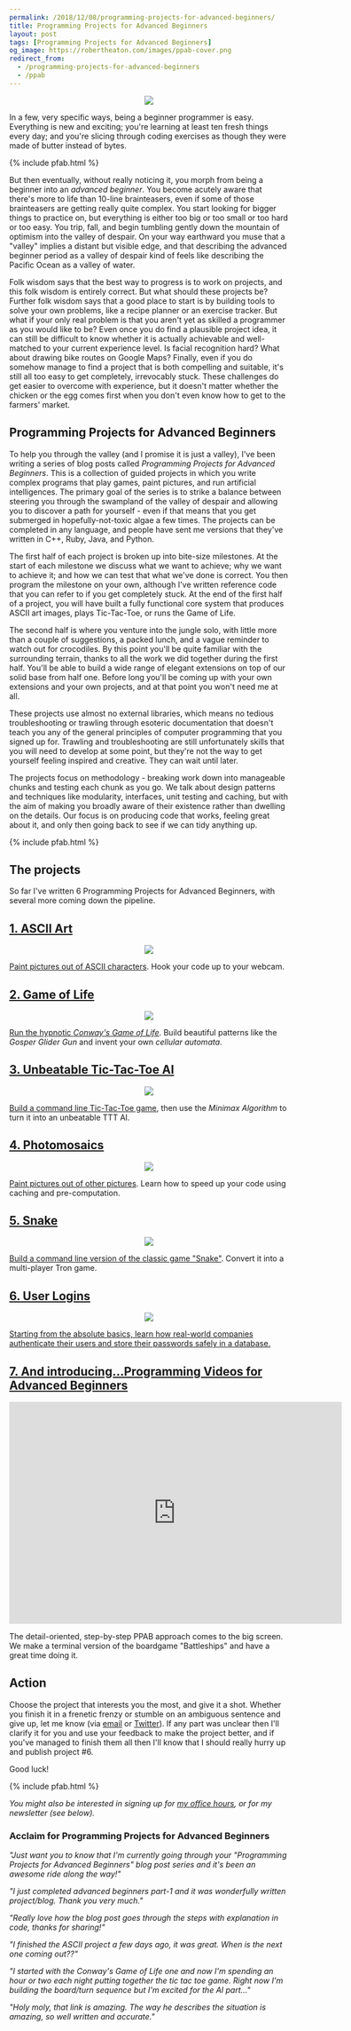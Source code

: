 ```yaml
---
permalink: /2018/12/08/programming-projects-for-advanced-beginners/
title: Programming Projects for Advanced Beginners
layout: post
tags: [Programming Projects for Advanced Beginners]
og_image: https://robertheaton.com/images/ppab-cover.png
redirect_from:
  - /programming-projects-for-advanced-beginners
  - /ppab
---
```

<p style="text-align: center">
<img src="/images/ppab-cover.png" />
</p>

In a few, very specific ways, being a beginner programmer is easy. Everything is new and exciting; you're learning at least ten fresh things every day; and you're slicing through coding exercises as though they were made of butter instead of bytes.

{% include pfab.html %}

But then eventually, without really noticing it, you morph from being a beginner into an *advanced beginner*. You become acutely aware that there's more to life than 10-line brainteasers, even if some of those brainteasers are getting really quite complex. You start looking for bigger things to practice on, but everything is either too big or too small or too hard or too easy. You trip, fall, and begin tumbling gently down the mountain of optimism into the valley of despair. On your way earthward you muse that a "valley" implies a distant but visible edge, and that describing the advanced beginner period as a valley of despair kind of feels like describing the Pacific Ocean as a valley of water.

Folk wisdom says that the best way to progress is to work on projects, and this folk wisdom is entirely correct. But what should these projects be? Further folk wisdom says that a good place to start is by building tools to solve your own problems, like a recipe planner or an exercise tracker. But what if your only real problem is that you aren't yet as skilled a programmer as you would like to be? Even once you do find a plausible project idea, it can still be difficult to know whether it is actually achievable and well-matched to your current experience level. Is facial recognition hard? What about drawing bike routes on Google Maps? Finally, even if you do somehow manage to find a project that is both compelling and suitable, it's still all too easy to get completely, irrevocably stuck. These challenges do get easier to overcome with experience, but it doesn't matter whether the chicken or the egg comes first when you don't even know how to get to the farmers' market.

## Programming Projects for Advanced Beginners

To help you through the valley (and I promise it is just a valley), I've been writing a series of blog posts called *Programming Projects for Advanced Beginners*. This is a collection of guided projects in which you write complex programs that play games, paint pictures, and run artificial intelligences. The primary goal of the series is to strike a balance between steering you through the swampland of the valley of despair and allowing you to discover a path for yourself - even if that means that you get submerged in hopefully-not-toxic algae a few times. The projects can be completed in any language, and people have sent me versions that they've written in C++, Ruby, Java, and Python.

The first half of each project is broken up into bite-size milestones. At the start of each milestone we discuss what we want to achieve; why we want to achieve it; and how we can test that what we've done is correct. You then program the milestone on your own, although I've written reference code that you can refer to if you get completely stuck. At the end of the first half of a project, you will have built a fully functional core system that produces ASCII art images, plays Tic-Tac-Toe, or runs the Game of Life.

The second half is where you venture into the jungle solo, with little more than a couple of suggestions, a packed lunch, and a vague reminder to watch out for crocodiles. By this point you'll be quite familiar with the surrounding terrain, thanks to all the work we did together during the first half. You'll be able to build a wide range of elegant extensions on top of our solid base from half one. Before long you'll be coming up with your own extensions and your own projects, and at that point you won't need me at all.

These projects use almost no external libraries, which means no tedious troubleshooting or trawling through esoteric documentation that doesn't teach you any of the general principles of computer programming that you signed up for. Trawling and troubleshooting are still unfortunately skills that you will need to develop at some point, but they're not the way to get yourself feeling inspired and creative. They can wait until later.

The projects focus on methodology - breaking work down into manageable chunks and testing each chunk as you go. We talk about design patterns and techniques like modularity, interfaces, unit testing and caching, but with the aim of making you broadly aware of their existence rather than dwelling on the details. Our focus is on producing code that works, feeling great about it, and only then going back to see if we can tidy anything up.

{% include pfab.html %}

## The projects

So far I've written 6 Programming Projects for Advanced Beginners, with several more coming down the pipeline.

## [1. ASCII Art][proj-1]

<p style="text-align: center">
<img src="/images/ascii-good-luck.jpg" />
</p>

[Paint pictures out of ASCII characters][proj-1]. Hook your code up to your webcam.

## [2. Game of Life][proj-2]

<p style="text-align: center">
<img src="/images/ppab-gol.png" />
</p>

[Run the hypnotic *Conway's Game of Life*][proj-2]. Build beautiful patterns like the *Gosper Glider Gun* and invent your own *cellular automata*.

## [3. Unbeatable Tic-Tac-Toe AI][proj-3a]

<p style="text-align: center">
<img src="/images/tictactoe-example.png" />
</p>

[Build a command line Tic-Tac-Toe game][proj-3a], then use the *Minimax Algorithm* to turn it into an unbeatable TTT AI.

## [4. Photomosaics][proj-4]

<p style="text-align: center">
<img src="/images/mosaic-me.png" />
</p>

[Paint pictures out of other pictures][proj-4]. Learn how to speed up your code using caching and pre-computation.

## [5. Snake][proj-5]

<p style="text-align: center">
<img src="/images/snake-example.gif" />
</p>

[Build a command line version of the classic game "Snake"][proj-5]. Convert it into a multi-player Tron game.

## [6. User Logins](/2019/08/12/programming-projects-for-advanced-beginners-user-logins)

<p style="text-align: center">
<img src="/images/login-cover.png" />
</p>

[Starting from the absolute basics, learn how real-world companies authenticate their users and store their passwords safely in a database.](/2019/08/12/programming-projects-for-advanced-beginners-user-logins)

## [7. And introducing...Programming Videos for Advanced Beginners](/2019/07/27/programming-videos-for-advanced-beginners-battleships/)

<p style="text-align: center">
<iframe width="600" height="400" src="https://www.youtube.com/embed/videoseries?list=PLw22WCqAVCN6EXylkzhtMwvgcLq4TrcQX" frameborder="0" allow="autoplay; encrypted-media" allowfullscreen></iframe>
</p>

The detail-oriented, step-by-step PPAB approach comes to the big screen. We make a terminal version of the boardgame "Battleships" and have a great time doing it.

## Action

Choose the project that interests you the most, and give it a shot. Whether you finish it in a frenetic frenzy or stumble on an ambiguous sentence and give up, let me know (via [email][email] or [Twitter][twitter]). If any part was unclear then I'll clarify it for you and use your feedback to make the project better, and if you've managed to finish them all then I'll know that I should really hurry up and publish project #6.

Good luck!

{% include pfab.html %}

*You might also be interested in signing up for [my office hours](/office-hours), or for my newsletter (see below).*

### Acclaim for Programming Projects for Advanced Beginners

*"Just want you to know that I'm currently going through your "Programming Projects for Advanced Beginners" blog post series and it's been an awesome ride along the way!"*

*"I just completed advanced beginners part-1 and it was wonderfully written project/blog. Thank you very much."*

*"Really love how the blog post goes through the steps with explanation in code, thanks for sharing!"*

*"I finished the ASCII project a few days ago, it was great. When is the next one coming out??"*

*"I started with the Conway's Game of Life one and now I'm spending an hour or two each night putting together the tic tac toe game. Right now I'm building the board/turn sequence but I'm excited for the AI part…"*

*"Holy moly, that link is amazing. The way he describes the situation is amazing, so well written and accurate."*

<br/>

[proj-1]: /2018/06/12/programming-projects-for-advanced-beginners-ascii-art/
[proj-2]: /2018/07/20/project-2-game-of-life/
[proj-3a]: /2018/10/09/programming-projects-for-advanced-beginners-3-a/
[proj-3b]: /2018/10/09/programming-projects-for-advanced-beginners-3-b/
[proj-4]: /2018/11/03/programming-project-4-photomosaics/
[proj-5]: /2018/12/02/programming-project-5-snake
[email]: /about
[twitter]: https://twitter.com/robjheaton
